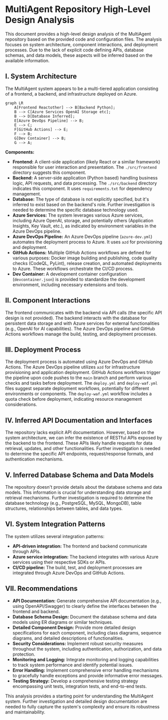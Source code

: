 # MultiAgent Repository High-Level Design Analysis

This document provides a high-level design analysis of the MultiAgent repository based on the provided code and configuration files.  The analysis focuses on system architecture, component interactions, and deployment processes.  Due to the lack of explicit code defining APIs, database schemas, and data models, these aspects will be inferred based on the available information.

## I. System Architecture

The MultiAgent system appears to be a multi-tiered application consisting of a frontend, a backend, and infrastructure deployed on Azure.

```mermaid
graph LR
    A[Frontend Reactother] --> B[Backend Python];
    B --> C[Azure Services OpenAI Storage etc];
    B --> D[Database Inferred];
    E[Azure DevOps Pipeline] --> B;
    E --> C;
    F[GitHub Actions] --> E;
    F --> B;
    G[Dev Container] --> B;
    G --> A;

```

**Components:**

* **Frontend:**  A client-side application (likely React or a similar framework) responsible for user interaction and presentation.  The `./src/frontend` directory suggests this component.
* **Backend:** A server-side application (Python based) handling business logic, API requests, and data processing. The `./src/backend` directory indicates this component.  It uses `requirements.txt` for dependency management.
* **Database:** The type of database is not explicitly specified, but it's inferred to exist based on the backend's role.  Further investigation is needed to determine the specific database technology used.
* **Azure Services:** The system leverages various Azure services, including Azure OpenAI, storage, and potentially others (Application Insights, Key Vault, etc.), as indicated by environment variables in the Azure DevOps pipeline.
* **Azure DevOps Pipeline:**  An Azure DevOps pipeline (`azure-dev.yml`) automates the deployment process to Azure. It uses `azd` for provisioning and deployment.
* **GitHub Actions:** Multiple GitHub Actions workflows are defined for various purposes: Docker image building and publishing, code quality checks (CodeQL, PyLint), release creation, and automated deployments to Azure.  These workflows orchestrate the CI/CD process.
* **Dev Container:** A development container configuration (`devcontainer.json`) is provided to standardize the development environment, including necessary extensions and tools.

## II. Component Interactions

The frontend communicates with the backend via API calls (the specific API design is not provided). The backend interacts with the database for persistent data storage and with Azure services for external functionalities (e.g., OpenAI for AI capabilities). The Azure DevOps pipeline and GitHub Actions workflows manage the build, testing, and deployment processes.

## III. Deployment Process

The deployment process is automated using Azure DevOps and GitHub Actions.  The Azure DevOps pipeline utilizes `azd` for infrastructure provisioning and application deployment.  GitHub Actions workflows trigger the pipeline upon code pushes to the `main` branch and perform various checks and tasks before deployment.  The `deploy.yml` and `deploy-waf.yml` files suggest separate deployment workflows, potentially for different environments or components.  The `deploy-waf.yml` workflow includes a quota check before deployment, indicating resource management considerations.

## IV. Inferred API Documentation and Interfaces

The repository lacks explicit API documentation. However, based on the system architecture, we can infer the existence of RESTful APIs exposed by the backend to the frontend.  These APIs likely handle requests for data retrieval, updates, and other functionalities.  Further investigation is needed to determine the specific API endpoints, request/response formats, and authentication mechanisms.

## V. Inferred Database Schema and Data Models

The repository doesn't provide details about the database schema and data models.  This information is crucial for understanding data storage and retrieval mechanisms.  Further investigation is required to determine the database technology (e.g., PostgreSQL, MySQL, MongoDB), table structures, relationships between tables, and data types.

## VI. System Integration Patterns

The system utilizes several integration patterns:

* **API-driven integration:** The frontend and backend communicate through APIs.
* **Azure service integration:** The backend integrates with various Azure services using their respective SDKs or APIs.
* **CI/CD pipeline:**  The build, test, and deployment processes are integrated through Azure DevOps and GitHub Actions.

## VII. Recommendations

* **API Documentation:**  Generate comprehensive API documentation (e.g., using OpenAPI/Swagger) to clearly define the interfaces between the frontend and backend.
* **Database Schema Design:**  Document the database schema and data models using ER diagrams or similar techniques.
* **Detailed Component Design:**  Provide more detailed design specifications for each component, including class diagrams, sequence diagrams, and detailed descriptions of functionalities.
* **Security Considerations:**  Implement robust security measures throughout the system, including authentication, authorization, and data protection.
* **Monitoring and Logging:**  Integrate monitoring and logging capabilities to track system performance and identify potential issues.
* **Error Handling:**  Implement comprehensive error handling mechanisms to gracefully handle exceptions and provide informative error messages.
* **Testing Strategy:**  Develop a comprehensive testing strategy encompassing unit tests, integration tests, and end-to-end tests.


This analysis provides a starting point for understanding the MultiAgent system.  Further investigation and detailed design documentation are needed to fully capture the system's complexity and ensure its robustness and maintainability.